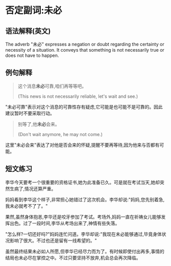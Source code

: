 # 否定副词:未必

## 语法解释(英文)  

The adverb "未必" expresses a negation or doubt regarding the certainty or necessity of a situation. It conveys that something is not necessarily true or does not have to happen.

## 例句解释

> 这个消息**未必**可靠,咱们再等等吧。
>  
> (This news is not necessarily reliable, let's wait and see.)

"未必可靠"表示对这个消息的可靠性存有疑虑,它可能是也可能不是可靠的。因此建议暂时不要采取行动。

> 别等了,他**未必**会来。
>
> (Don't wait anymore, he may not come.)

这里"未必会来"表达了对他是否会来的怀疑,提醒不要再等待,因为他来与否都有可能。

## 短文练习

李华今天要考一个很重要的资格证书,她为此准备已久。可是就在考试当天,她却突然生病了,情况还算严重。

妈妈看到李华这个样子,非常担心她错过了这次机会。李华却说:"妈妈,您先别着急,我未必就考不了了。"

果然,虽然身体抱恙,李华还是咬牙参加了考试。考场外,妈妈一直在祈祷女儿能够发挥出色。过了一段时间,李华从考场出来了,神情有些失落。

"怎么样?一切还好吗?"妈妈连忙问道。李华却说:"我现在未必能够通过,毕竟身体状况影响了很大。不过也还是留有一线希望的。"

虽然最终结果未必如人所愿,但李华已经尽力而为了。有时候即使付出再多,事情的结局也未必尽在掌控之中。不过只要坚持不放弃,机会总会再次降临。
